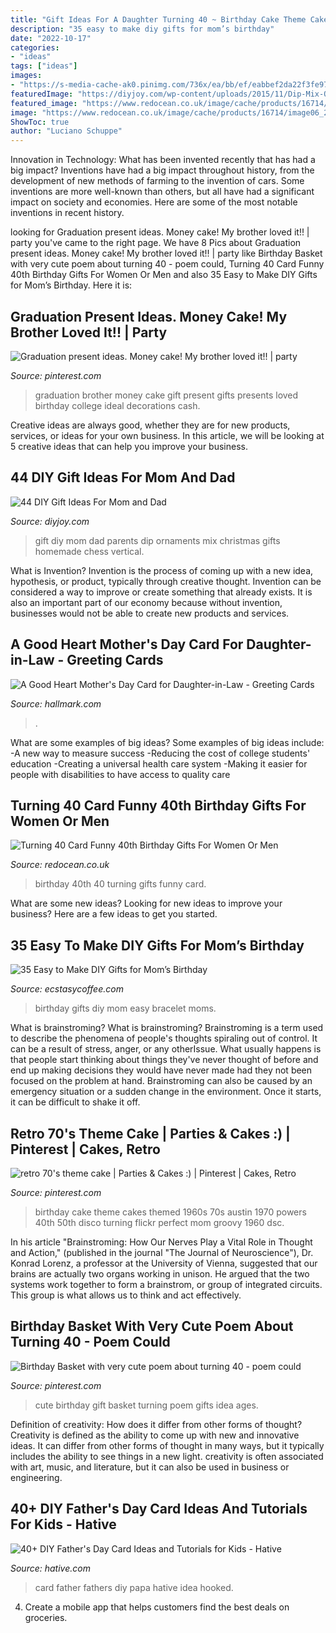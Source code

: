 ```yaml
---
title: "Gift Ideas For A Daughter Turning 40 ~ Birthday Cake Theme Cakes Themed 1960s 70s Austin 1970 Powers 40th 50th Disco Turning Flickr Perfect Mom Groovy 1960 Dsc"
description: "35 easy to make diy gifts for mom’s birthday"
date: "2022-10-17"
categories:
- "ideas"
tags: ["ideas"]
images:
- "https://s-media-cache-ak0.pinimg.com/736x/ea/bb/ef/eabbef2da22f3fe97c7f4e45bdb744b4.jpg"
featuredImage: "https://diyjoy.com/wp-content/uploads/2015/11/Dip-Mix-Ornaments.jpg"
featured_image: "https://www.redocean.co.uk/image/cache/products/16714/image06_2000-1500x1500.jpg"
image: "https://www.redocean.co.uk/image/cache/products/16714/image06_2000-1500x1500.jpg"
ShowToc: true
author: "Luciano Schuppe"
---
```



Innovation in Technology: What has been invented recently that has had a big impact?
Inventions have had a big impact throughout history, from the development of new methods of farming to the invention of cars. Some inventions are more well-known than others, but all have had a significant impact on society and economies. Here are some of the most notable inventions in recent history.

	

		
looking for Graduation present ideas. Money cake! My brother loved it!! | party you've came to the right page. We have 8 Pics about Graduation present ideas. Money cake! My brother loved it!! | party like Birthday Basket with very cute poem about turning 40 - poem could, Turning 40 Card Funny 40th Birthday Gifts For Women Or Men and also 35 Easy to Make DIY Gifts for Mom’s Birthday. Here it is:
		
    
## Graduation Present Ideas. Money Cake! My Brother Loved It!! | Party

<img loading=lazy src="https://s-media-cache-ak0.pinimg.com/736x/ea/bb/ef/eabbef2da22f3fe97c7f4e45bdb744b4.jpg" onerror="this.onerror=null;this.src='https://tse3.mm.bing.net/th?id=OIP.FQLg3L-xQL588TVMNoGtTgHaJ3&amp;pid=15.1';" alt="Graduation present ideas. Money cake! My brother loved it!! | party">

_Source: pinterest.com_

>graduation brother money cake gift present gifts presents loved birthday college ideal decorations cash. 

	

Creative ideas are always good, whether they are for new products, services, or ideas for your own business. In this article, we will be looking at 5 creative ideas that can help you improve your business.

    
## 44 DIY Gift Ideas For Mom And Dad

<img loading=lazy src="https://diyjoy.com/wp-content/uploads/2015/11/Dip-Mix-Ornaments.jpg" onerror="this.onerror=null;this.src='https://tse1.mm.bing.net/th?id=OIP.6X_KfZ5oqqioEdJNwSbGSAHaPJ&amp;pid=15.1';" alt="44 DIY Gift Ideas For Mom and Dad">

_Source: diyjoy.com_

>gift diy mom dad parents dip ornaments mix christmas gifts homemade chess vertical. 

	

What is Invention?
Invention is the process of coming up with a new idea, hypothesis, or product, typically through creative thought. Invention can be considered a way to improve or create something that already exists. It is also an important part of our economy because without invention, businesses would not be able to create new products and services.

    
## A Good Heart Mother&#039;s Day Card For Daughter-in-Law - Greeting Cards

<img loading=lazy src="https://www.hallmark.com/dw/image/v2/AALB_PRD/on/demandware.static/-/Sites-hallmark-master/default/dw42c68f5a/images/finished-goods/products/499MOA6432/Floral-&amp;-Dots-Mothers-Day-Card-for-DaughterinLaw_499MOA6432_02.jpg?sw=1920" onerror="this.onerror=null;this.src='https://tse2.mm.bing.net/th?id=OIP.O3LUEINB1uyT0NmLp2SbvgHaHa&amp;pid=15.1';" alt="A Good Heart Mother&#039;s Day Card for Daughter-in-Law - Greeting Cards">

_Source: hallmark.com_

>. 

	

What are some examples of big ideas?
Some examples of big ideas include: 
-A new way to measure success 
-Reducing the cost of college students' education 
-Creating a universal health care system
-Making it easier for people with disabilities to have access to quality care

    
## Turning 40 Card Funny 40th Birthday Gifts For Women Or Men

<img loading=lazy src="https://www.redocean.co.uk/image/cache/products/16714/image06_2000-1500x1500.jpg" onerror="this.onerror=null;this.src='https://tse1.mm.bing.net/th?id=OIP.iBKBzanlvzpNxxXiYDIeMAHaHa&amp;pid=15.1';" alt="Turning 40 Card Funny 40th Birthday Gifts For Women Or Men">

_Source: redocean.co.uk_

>birthday 40th 40 turning gifts funny card. 

	

What are some new ideas?
Looking for new ideas to improve your business? Here are a few ideas to get you started.

    
## 35 Easy To Make DIY Gifts For Mom’s Birthday

<img loading=lazy src="https://i2.wp.com/www.ecstasycoffee.com/wp-content/uploads/2017/04/bracelet.jpg?resize=750%2C610" onerror="this.onerror=null;this.src='https://tse1.mm.bing.net/th?id=OIP.oCVBHYwOtKVOMj0XcYASbQHaGB&amp;pid=15.1';" alt="35 Easy to Make DIY Gifts for Mom’s Birthday">

_Source: ecstasycoffee.com_

>birthday gifts diy mom easy bracelet moms. 

	

What is brainstroming?
What is brainstroming? Brainstroming is a term used to describe the phenomena of people's thoughts spiraling out of control. It can be a result of stress, anger, or any otherIssue. What usually happens is that people start thinking about things they've never thought of before and end up making decisions they would have never made had they not been focused on the problem at hand. Brainstroming can also be caused by an emergency situation or a sudden change in the environment. Once it starts, it can be difficult to shake it off.

    
## Retro 70&#039;s Theme Cake | Parties &amp; Cakes :) | Pinterest | Cakes, Retro

<img loading=lazy src="https://s-media-cache-ak0.pinimg.com/736x/7a/75/9d/7a759dc2213a0e233fcf26c6b3c0611f.jpg" onerror="this.onerror=null;this.src='https://tse4.mm.bing.net/th?id=OIP.xMCoe-DX4K8RHuIIQDON_gHaLJ&amp;pid=15.1';" alt="retro 70&#039;s theme cake | Parties &amp; Cakes :) | Pinterest | Cakes, Retro">

_Source: pinterest.com_

>birthday cake theme cakes themed 1960s 70s austin 1970 powers 40th 50th disco turning flickr perfect mom groovy 1960 dsc. 

	

In his article "Brainstroming: How Our Nerves Play a Vital Role in Thought and Action," (published in the journal "The Journal of Neuroscience"), Dr. Konrad Lorenz, a professor at the University of Vienna, suggested that our brains are actually two organs working in unison. He argued that the two systems work together to form a brainstrom, or group of integrated circuits. This group is what allows us to think and act effectively.

    
## Birthday Basket With Very Cute Poem About Turning 40 - Poem Could

<img loading=lazy src="https://i.pinimg.com/originals/db/06/7e/db067ef2a11a5aa455f6300b63abc18b.jpg" onerror="this.onerror=null;this.src='https://tse2.mm.bing.net/th?id=OIP.ZR2vVDEcxRAQ-pe_7FDFqgHaLi&amp;pid=15.1';" alt="Birthday Basket with very cute poem about turning 40 - poem could">

_Source: pinterest.com_

>cute birthday gift basket turning poem gifts idea ages. 

	

Definition of creativity: How does it differ from other forms of thought?
Creativity is defined as the ability to come up with new and innovative ideas. It can differ from other forms of thought in many ways, but it typically includes the ability to see things in a new light. creativity is often associated with art, music, and literature, but it can also be used in business or engineering.

    
## 40+ DIY Father&#039;s Day Card Ideas And Tutorials For Kids - Hative

<img loading=lazy src="https://hative.com/wp-content/uploads/2015/05/fathers-day-card/16-fathers-day-card.jpg" onerror="this.onerror=null;this.src='https://tse4.mm.bing.net/th?id=OIP.3zp9H2XA4KxU5_DVAno-HgHaJ6&amp;pid=15.1';" alt="40+ DIY Father&#039;s Day Card Ideas and Tutorials for Kids - Hative">

_Source: hative.com_

>card father fathers diy papa hative idea hooked. 

	

4. Create a mobile app that helps customers find the best deals on groceries. 

